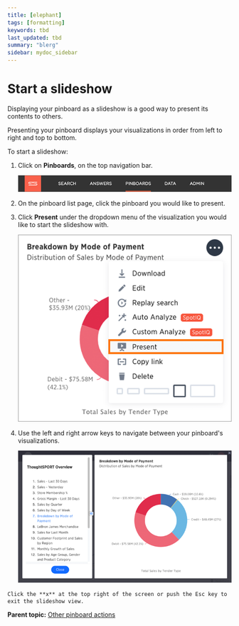 ```yaml
---
title: [elephant]
tags: [formatting]
keywords: tbd
last_updated: tbd
summary: "blerg"
sidebar: mydoc_sidebar
---
```

# Start a slideshow

Displaying your pinboard as a slideshow is a good way to present its contents to others.

Presenting your pinboard displays your visualizations in order from left to right and top to bottom.

To start a slideshow:

1.   Click on **Pinboards**, on the top navigation bar. 

     ![](../../../shared/conrefs/../../images/click_pinboards_icon.png "Pinboards") 

2.   On the pinboard list page, click the pinboard you would like to present. 
3.   Click **Present** under the dropdown menu of the visualization you would like to start the slideshow with. 

     ![](../../../images/present_a_pinboard.png "Present a visualization") 

4.   Use the left and right arrow keys to navigate between your pinboard's visualizations. 

     ![](../../../images/pinboard_slideshow_view.png "Pinboard slideshow view") 

    Click the **x** at the top right of the screen or push the Esc key to exit the slideshow view.


**Parent topic:** [Other pinboard actions](../../../pages/end_user_guide/pinboards/pinboard_actions.html)

